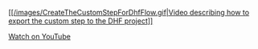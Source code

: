 <a href="./images/CreateTheCustomStepForDhfFlow.gif" target="_blank">[[/images/CreateTheCustomStepForDhfFlow.gif|Video describing how to export the custom step to the DHF project]]</a>

[Watch on YouTube](https://youtu.be/ZdHoP9SCbNE?t=265)